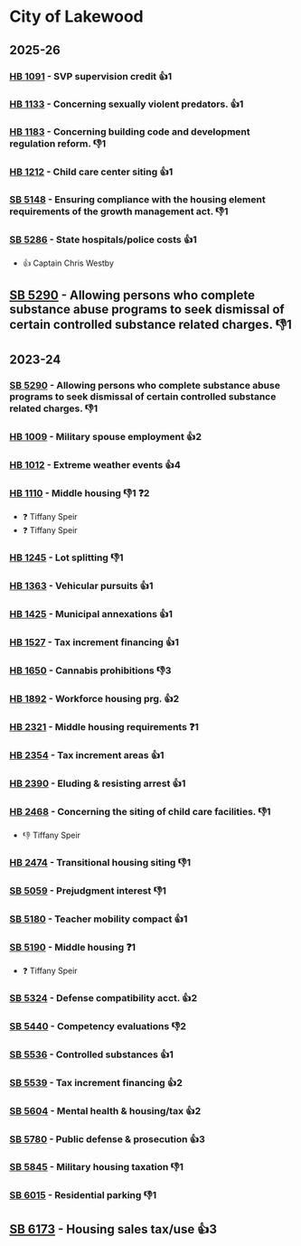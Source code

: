 # City of Lakewood
## 2025-26

### [HB 1091](/bill/2025-26/hb/1091/) - SVP supervision credit 👍1  

### [HB 1133](/bill/2025-26/hb/1133/) - Concerning sexually violent predators. 👍1  

### [HB 1183](/bill/2025-26/hb/1183/) - Concerning building code and development regulation reform.  👎1 

### [HB 1212](/bill/2025-26/hb/1212/) - Child care center siting 👍1  

### [SB 5148](/bill/2025-26/sb/5148/) - Ensuring compliance with the housing element requirements of the growth management act.  👎1 

### [SB 5286](/bill/2025-26/sb/5286/) - State hospitals/police costs 👍1  
* 👍 Captain Chris Westby

## [SB 5290](/bill/2025-26/sb/5290/) - Allowing persons who complete substance abuse programs to seek dismissal of certain controlled substance related charges.  👎1 

## 2023-24

### [SB 5290](/bill/2023-24/sb/5290/) - Allowing persons who complete substance abuse programs to seek dismissal of certain controlled substance related charges.  👎1 

### [HB 1009](/bill/2023-24/hb/1009/) - Military spouse employment 👍2  

### [HB 1012](/bill/2023-24/hb/1012/) - Extreme weather events 👍4  

### [HB 1110](/bill/2023-24/hb/1110/) - Middle housing  👎1 ❓2
* ❓ Tiffany Speir
* ❓ Tiffany Speir

### [HB 1245](/bill/2023-24/hb/1245/) - Lot splitting  👎1 

### [HB 1363](/bill/2023-24/hb/1363/) - Vehicular pursuits 👍1  

### [HB 1425](/bill/2023-24/hb/1425/) - Municipal annexations 👍1  

### [HB 1527](/bill/2023-24/hb/1527/) - Tax increment financing 👍1  

### [HB 1650](/bill/2023-24/hb/1650/) - Cannabis prohibitions  👎3 

### [HB 1892](/bill/2023-24/hb/1892/) - Workforce housing prg. 👍2  

### [HB 2321](/bill/2023-24/hb/2321/) - Middle housing requirements   ❓1

### [HB 2354](/bill/2023-24/hb/2354/) - Tax increment areas 👍1  

### [HB 2390](/bill/2023-24/hb/2390/) - Eluding & resisting arrest 👍1  

### [HB 2468](/bill/2023-24/hb/2468/) - Concerning the siting of child care facilities.  👎1 
* 👎 Tiffany Speir

### [HB 2474](/bill/2023-24/hb/2474/) - Transitional housing siting  👎1 

### [SB 5059](/bill/2023-24/sb/5059/) - Prejudgment interest  👎1 

### [SB 5180](/bill/2023-24/sb/5180/) - Teacher mobility compact 👍1  

### [SB 5190](/bill/2023-24/sb/5190/) - Middle housing   ❓1
* ❓ Tiffany Speir

### [SB 5324](/bill/2023-24/sb/5324/) - Defense compatibility acct. 👍2  

### [SB 5440](/bill/2023-24/sb/5440/) - Competency evaluations  👎2 

### [SB 5536](/bill/2023-24/sb/5536/) - Controlled substances 👍1  

### [SB 5539](/bill/2023-24/sb/5539/) - Tax increment financing 👍2  

### [SB 5604](/bill/2023-24/sb/5604/) - Mental health & housing/tax 👍2  

### [SB 5780](/bill/2023-24/sb/5780/) - Public defense & prosecution 👍3  

### [SB 5845](/bill/2023-24/sb/5845/) - Military housing taxation  👎1 

### [SB 6015](/bill/2023-24/sb/6015/) - Residential parking  👎1 

## [SB 6173](/bill/2023-24/sb/6173/) - Housing sales tax/use 👍3  
